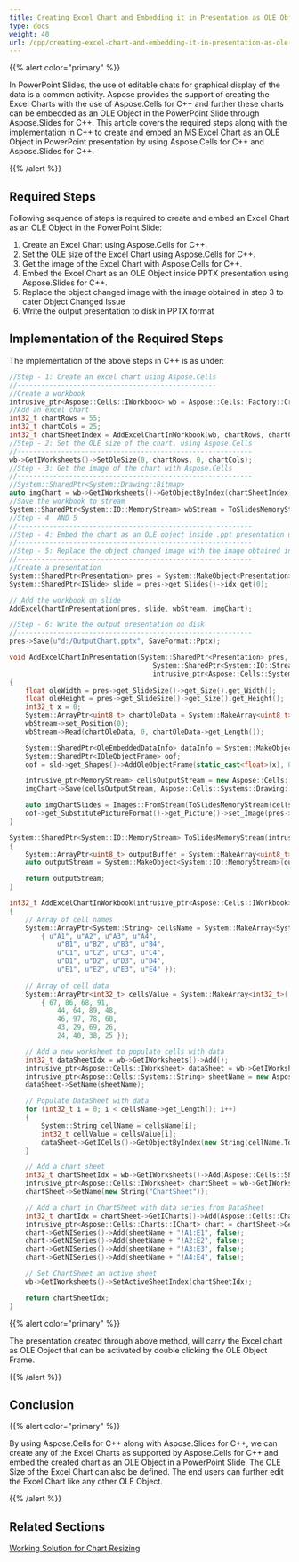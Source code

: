 ```yaml
---
title: Creating Excel Chart and Embedding it in Presentation as OLE Object
type: docs
weight: 40
url: /cpp/creating-excel-chart-and-embedding-it-in-presentation-as-ole-object/
---
```


{{% alert color="primary" %}} 

In PowerPoint Slides, the use of editable chats for graphical display of the data is a common activity. Aspose provides the support of creating the Excel Charts with the use of Aspose.Cells for C++ and further these charts can be embedded as an OLE Object in the PowerPoint Slide through Aspose.Slides for C++. This article covers the required steps along with the implementation in C++ to create and embed an MS Excel Chart as an OLE Object in PowerPoint presentation by using Aspose.Cells for C++ and Aspose.Slides for C++.

{{% /alert %}} 
## **Required Steps**
Following sequence of steps is required to create and embed an Excel Chart as an OLE Object in the PowerPoint Slide:

1. Create an Excel Chart using Aspose.Cells for C++.
2. Set the OLE size of the Excel Chart using Aspose.Cells for C++. 
3. Get the image of the Excel Chart with Aspose.Cells for C++. 
4. Embed the Excel Chart as an OLE Object inside PPTX presentation using Aspose.Slides for C++. 
5. Replace the object changed image with the image obtained in step 3 to cater Object Changed Issue
6. Write the output presentation to disk in PPTX format

## **Implementation of the Required Steps**
The implementation of the above steps in C++ is as under:

``` cpp
//Step - 1: Create an excel chart using Aspose.Cells
//--------------------------------------------------
//Create a workbook
intrusive_ptr<Aspose::Cells::IWorkbook> wb = Aspose::Cells::Factory::CreateIWorkbook();
//Add an excel chart
int32_t chartRows = 55;
int32_t chartCols = 25;
int32_t chartSheetIndex = AddExcelChartInWorkbook(wb, chartRows, chartCols);
//Step - 2: Set the OLE size of the chart. using Aspose.Cells
//-----------------------------------------------------------
wb->GetIWorksheets()->SetOleSize(0, chartRows, 0, chartCols);
//Step - 3: Get the image of the chart with Aspose.Cells
//-----------------------------------------------------------
//System::SharedPtr<System::Drawing::Bitmap>
auto imgChart = wb->GetIWorksheets()->GetObjectByIndex(chartSheetIndex)->GetICharts()->GetObjectByIndex(0)->ToImage();
//Save the workbook to stream
System::SharedPtr<System::IO::MemoryStream> wbStream = ToSlidesMemoryStream(wb->SaveToStream());
//Step - 4  AND 5
//-----------------------------------------------------------
//Step - 4: Embed the chart as an OLE object inside .ppt presentation using Aspose.Slides
//-----------------------------------------------------------
//Step - 5: Replace the object changed image with the image obtained in step 3 to cater Object Changed Issue
//-----------------------------------------------------------
//Create a presentation
System::SharedPtr<Presentation> pres = System::MakeObject<Presentation>();
System::SharedPtr<ISlide> slide = pres->get_Slides()->idx_get(0);

// Add the workbook on slide
AddExcelChartInPresentation(pres, slide, wbStream, imgChart);

//Step - 6: Write the output presentation on disk
//-----------------------------------------------------------
pres->Save(u"d:/OutputChart.pptx", SaveFormat::Pptx);
```

``` cpp
void AddExcelChartInPresentation(System::SharedPtr<Presentation> pres, System::SharedPtr<ISlide> sld, 
                                    System::SharedPtr<System::IO::Stream> wbStream, 
                                    intrusive_ptr<Aspose::Cells::Systems::Drawing::Bitmap> imgChart)
{
    float oleWidth = pres->get_SlideSize()->get_Size().get_Width();
    float oleHeight = pres->get_SlideSize()->get_Size().get_Height();
    int32_t x = 0;
    System::ArrayPtr<uint8_t> chartOleData = System::MakeArray<uint8_t>(wbStream->get_Length(), 0);
    wbStream->set_Position(0);
    wbStream->Read(chartOleData, 0, chartOleData->get_Length());

    System::SharedPtr<OleEmbeddedDataInfo> dataInfo = System::MakeObject<OleEmbeddedDataInfo>(chartOleData, u"xls");
    System::SharedPtr<IOleObjectFrame> oof;
    oof = sld->get_Shapes()->AddOleObjectFrame(static_cast<float>(x), 0.0f, oleWidth, oleHeight, dataInfo);

    intrusive_ptr<MemoryStream> cellsOutputStream = new Aspose::Cells::Systems::IO::MemoryStream();
    imgChart->Save(cellsOutputStream, Aspose::Cells::Systems::Drawing::Imaging::ImageFormat::GetBmp());

    auto imgChartSlides = Images::FromStream(ToSlidesMemoryStream(cellsOutputStream));
    oof->get_SubstitutePictureFormat()->get_Picture()->set_Image(pres->get_Images()->AddImage(imgChartSlides));
}
```

``` cpp
System::SharedPtr<System::IO::MemoryStream> ToSlidesMemoryStream(intrusive_ptr<Aspose::Cells::Systems::IO::MemoryStream> inputStream)
{
    System::ArrayPtr<uint8_t> outputBuffer = System::MakeArray<uint8_t>(inputStream->GetLength(), inputStream->GetBuffer()->ArrayPoint());
    auto outputStream = System::MakeObject<System::IO::MemoryStream>(outputBuffer);

    return outputStream;
}
```

``` cpp
int32_t AddExcelChartInWorkbook(intrusive_ptr<Aspose::Cells::IWorkbook> wb, int32_t chartRows, int32_t chartCols)
{
    // Array of cell names
    System::ArrayPtr<System::String> cellsName = System::MakeArray<System::String>(
        { u"A1", u"A2", u"A3", u"A4", 
            u"B1", u"B2", u"B3", u"B4",
            u"C1", u"C2", u"C3", u"C4",
            u"D1", u"D2", u"D3", u"D4",
            u"E1", u"E2", u"E3", u"E4" });
    
    // Array of cell data
    System::ArrayPtr<int32_t> cellsValue = System::MakeArray<int32_t>(
        { 67, 86, 68, 91,
            44, 64, 89, 48,
            46, 97, 78, 60,
            43, 29, 69, 26,
            24, 40, 38, 25 });

    // Add a new worksheet to populate cells with data
    int32_t dataSheetIdx = wb->GetIWorksheets()->Add();
    intrusive_ptr<Aspose::Cells::IWorksheet> dataSheet = wb->GetIWorksheets()->GetObjectByIndex(dataSheetIdx);
    intrusive_ptr<Aspose::Cells::Systems::String> sheetName = new Aspose::Cells::Systems::String("DataSheet");
    dataSheet->SetName(sheetName);

    // Populate DataSheet with data
    for (int32_t i = 0; i < cellsName->get_Length(); i++)
    {
        System::String cellName = cellsName[i];
        int32_t cellValue = cellsValue[i];
        dataSheet->GetICells()->GetObjectByIndex(new String(cellName.ToWCS().c_str()))->PutValue(cellValue);
    }

    // Add a chart sheet
    int32_t chartSheetIdx = wb->GetIWorksheets()->Add(Aspose::Cells::SheetType::SheetType_Chart);
    intrusive_ptr<Aspose::Cells::IWorksheet> chartSheet = wb->GetIWorksheets()->GetObjectByIndex(chartSheetIdx);
    chartSheet->SetName(new String("ChartSheet"));

    // Add a chart in ChartSheet with data series from DataSheet
    int32_t chartIdx = chartSheet->GetICharts()->Add(Aspose::Cells::Charts::ChartType::ChartType_Column, 0, chartRows, 0, chartCols);
    intrusive_ptr<Aspose::Cells::Charts::IChart> chart = chartSheet->GetICharts()->GetObjectByIndex(chartIdx);
    chart->GetNISeries()->Add(sheetName + "!A1:E1", false);
    chart->GetNISeries()->Add(sheetName + "!A2:E2", false);
    chart->GetNISeries()->Add(sheetName + "!A3:E3", false);
    chart->GetNISeries()->Add(sheetName + "!A4:E4", false);

    // Set ChartSheet an active sheet
    wb->GetIWorksheets()->SetActiveSheetIndex(chartSheetIdx);

    return chartSheetIdx;
}
```

{{% alert color="primary" %}} 

The presentation created through above method, will carry the Excel chart as OLE Object that can be activated by double clicking the OLE Object Frame.

{{% /alert %}} 
## **Conclusion**
{{% alert color="primary" %}} 

By using Aspose.Cells for C++ along with Aspose.Slides for C++, we can create any of the Excel Charts as supported by Aspose.Cells for C++ and embed the created chart as an OLE Object in a PowerPoint Slide. The OLE Size of the Excel Chart can also be defined. The end users can further edit the Excel Chart like any other OLE Object.

{{% /alert %}} 
## **Related Sections**
[Working Solution for Chart Resizing](https://docs.aspose.com/slides/cpp/working-solution-for-chart-resizing-in-pptx/)
